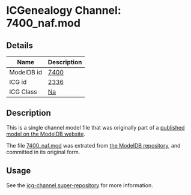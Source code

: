 # ICGenealogy Channel: 7400\_naf.mod

## Details

Name | Description
---- | -----------
ModelDB id | [7400](http://senselab.med.yale.edu/ModelDB/ShowModel.cshtml?model=7400)
ICG id | [2336](http://icg.neurotheory.ox.ac.uk/channels/2/2336)
ICG Class | [Na](http://icg.neurotheory.ox.ac.uk/channels/2)

## Description

This is a single channel model file that was originally part of a [published model on the ModelDB website](http://senselab.med.yale.edu/mModelDB/ShowModel.cshtml?model=7400).

The file [7400\_naf.mod](7400_naf.mod) was extrated from [the ModelDB repository](http://senselab.med.yale.edu/ModelDB/ShowModel.cshtml?model=7400), and committed in its original form.

## Usage

See the [icg-channel super-repository](https://github.com/icgenealogy/icg-channels) for more information.